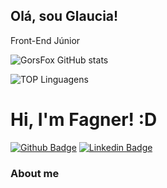 ## Olá, sou Glaucia! 


<div>
 Front-End Júnior
 
 

 
![GorsFox GitHub stats](https://github-readme-stats.vercel.app/api?username=gorsfox&show_icons=true&theme=dracula)

![TOP Linguagens](https://github-readme-stats.vercel.app/api/top-langs/?username=gorsfox&layout=compact&theme=dracula)

# Hi, I'm Fagner! :D

[![Github Badge](https://img.shields.io/badge/-Github-000?style=flat-square&logo=Github&logoColor=white&link=https://github.com/GORSFox)](https://github.com/GORSFox)
[![Linkedin Badge](https://img.shields.io/badge/-LinkedIn-blue?style=flat-square&logo=Linkedin&logoColor=white&link=https://www.linkedin.com/in/glauciadeoliveirarapozodasilva/)](https://www.linkedin.com/in/glauciadeoliveirarapozodasilva/)


### About me



  
  
